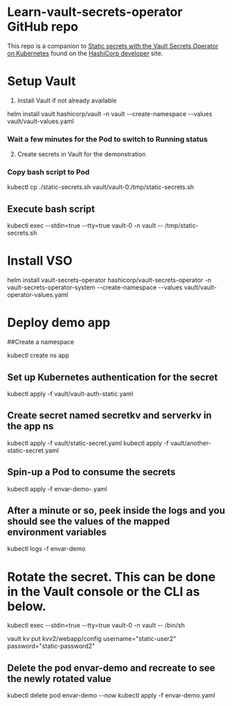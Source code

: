 # Learn-vault-secrets-operator GitHub repo

This repo is a companion to [Static secrets with the Vault Secrets Operator on Kubernetes](https://developer.hashicorp.com/vault/tutorials/kubernetes/vault-secrets-operator) found on the [HashiCorp developer](https://developer.hashicorp.com/) site.

# Setup Vault

1. Install Vault if not already available

helm install vault hashicorp/vault -n vault --create-namespace --values vault/vault-values.yaml

### Wait a few minutes for the Pod to switch to Running status

2. Create secrets in Vault for the demonstration

### Copy bash script to Pod
kubectl cp ./static-secrets.sh vault/vault-0:/tmp/static-secrets.sh 

## Execute bash script
kubectl exec --stdin=true --tty=true vault-0 -n vault -- /tmp/static-secrets.sh


# Install VSO

helm install vault-secrets-operator hashicorp/vault-secrets-operator -n vault-secrets-operator-system --create-namespace --values vault/vault-operator-values.yaml

# Deploy demo app

##Create a namespace

kubectl create ns app

## Set up Kubernetes authentication for the secret

kubectl apply -f vault/vault-auth-static.yaml

## Create secret named secretkv and serverkv in the app ns

kubectl apply -f vault/static-secret.yaml
kubectl apply -f vault/another-static-secret.yaml

## Spin-up a Pod to consume the secrets

kubectl apply -f envar-demo-.yaml

## After a minute or so, peek inside the logs and you should see the values of the mapped environment variables
kubectl logs -f envar-demo

# Rotate the secret.  This can be done in the Vault console or the CLI as below.

kubectl exec --stdin=true --tty=true vault-0 -n vault -- /bin/sh

vault kv put kvv2/webapp/config username="static-user2" password="static-password2"

## Delete the pod envar-demo and recreate to see the newly rotated value

kubectl delete pod envar-demo --now
kubectl apply -f envar-demo.yaml
